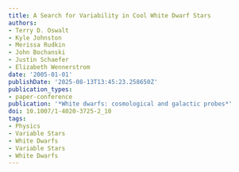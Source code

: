 ```yaml
---
title: A Search for Variability in Cool White Dwarf Stars
authors:
- Terry D. Oswalt
- Kyle Johnston
- Merissa Rudkin
- John Bochanski
- Justin Schaefer
- Elizabeth Wennerstrom
date: '2005-01-01'
publishDate: '2025-08-13T13:45:23.258650Z'
publication_types:
- paper-conference
publication: '*White dwarfs: cosmological and galactic probes*'
doi: 10.1007/1-4020-3725-2_10
tags:
- Physics
- Variable Stars
- White Dwarfs
- Variable Stars
- White Dwarfs
---
```

